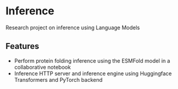 # Inference

Research project on inference using Language Models

## Features

- Perform protein folding inference using the ESMFold model in a collaborative notebook
- Inference HTTP server and inference engine using Huggingface Transformers and PyTorch backend
